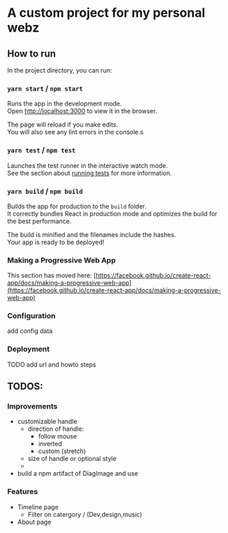 # A custom project for my personal webz 


##  How to run
In the project directory, you can run:

### `yarn start` / `npm start`
Runs the app in the development mode.\
Open [http://localhost:3000](http://localhost:3000) to view it in the browser.

The page will reload if you make edits.\
You will also see any lint errors in the console.s

### `yarn test` / `npm test`

Launches the test runner in the interactive watch mode.\
See the section about [running tests](https://facebook.github.io/create-react-app/docs/running-tests) for more information.

### `yarn build` / `npm build`

Builds the app for production to the `build` folder.\
It correctly bundles React in production mode and optimizes the build for the best performance.

The build is minified and the filenames include the hashes.\
Your app is ready to be deployed!

### Making a Progressive Web App

This section has moved here: [https://facebook.github.io/create-react-app/docs/making-a-progressive-web-app](https://facebook.github.io/create-react-app/docs/making-a-progressive-web-app)

### Configuration

add config data


### Deployment

TODO add url and howto steps

## TODOS:
### Improvements
- customizable handle
    - direction of handle:
        - follow mouse
        - inverted 
        - custom (stretch)
    - size of handle or optional style
    - 
- build a npm artifact of DiagImage and use 

### Features
- Timeline page
    - Filter on catergory / (Dev,design,music)
- About page
